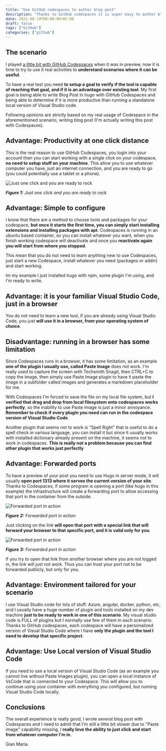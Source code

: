 ```yaml
---
title: "Use GitHub codespaces to author blog post"
description: "Thanks to GitHub codespaces it is super easy to author blog post in hugo"
date: 2021-08-19T08:00:00+02:00
draft: false
tags: ["GitHub"]
categories: ["github"]
---
```


## The scenario

I played [a little bit with GitHub Codespaces](https://www.codewrecks.com/post/general/github-codespaces-first-impression/) when it was in preview, now it is time to try to use it real activities to **understand scenarios where it can be useful**.

To have a real test you need **to setup a goal to verify if the tool is capable of reaching that goal, and if it is an advantage over existing tool**. My first goal is being able to write Blog Post in hugo with GitHub Codespaces and being able to determine if it is more productive than running a standalone local version of Visual Studio code.

Following opinions are strictly based on my real usage of Codespace in the aforementioned scenario, writing blog post (I'm actually writing this post with Codespaces).

## Advantage: Productivity at one click distance

This is the real reason to use GitHub Codespaces, you login into your account then you can start working with a single click on your codespace, **no need to setup stuff on your machine**. This allow you to use whatever computer you have, just an internet connection, and you are ready to go (you could potentially use a tablet or a phone). 

![Just one click and you are ready to rock](../images/codespace-just-click.jpg)

***Figure 1:*** *Just one click and you are ready to rock*

## Advantage: Simple to configure

I know that there are a method to choose tools and packages for your codespace, **but once it starts the first time, you can simply start installing extensions and installing packages with apt**. Codespaces is running in an ubuntu based container, so you can install whatever you want, when you finish working codespace will deactivate and once you **reactivate again you will start from where you stopped**.

This mean that you do not need to learn anything new to use Codespaces, just start a new Codespace, install whatever you need (packages or addin) and start working.

Im my example I just installed hugo with npm, some plugin I'm using, and I'm ready to write.

## Advantage: it is your familiar Visual Studio Code, just in a browser

You do not need to learn a new tool, if you are already using Visual Studio Code, you just **will use it in a browser, from your operating system of choice**. 

## Disadvantage: running in a browser has some limitation

Since Codespaces runs in a browser, it has some limitation, as an example **one of the plugin I usually use, called Paste Image** does not work. I'm really used to capture the screen with Techsmith Snagit, then CTRL+C to copy the image, then simply use Paste Image plugin to have it paste the image in a subfolder called images and generates a markdown placeholder for me. 

With Codespaces I'm forced to save the file on my local file system, but **I verified that drag and drop from local filesystem onto codespaces works perfectly**, so the inability to use Paste Image is just a minor annoyance. **Remember to check if every plugin you need can run in the codespace version of Visual Studio Code**.

Another plugin that seems not to work is "Spell Right" that is useful to do a spell check in various language, you can install it but since it usually works with installed dictionary already present on the machine, it seems not to work in codespaces. **This is really not a problem because you can find other plugin that works just perfectly**

## Advantage: Forwarded ports

To have a preview of your post you need to use Hugo in server mode, it will usually **open port 1313 where it serves the current version of your site**. Thanks to Codespaces, if some program is opening a port (like hugo in this example) the infrastructure will create a forwarding port to allow accessing that port in the container from the outside.

![Forwarded port in action](../images/codespaces-forwarded-port.jpg)

***Figure 2:*** *Forwarded port in action*

Just clicking on the link **will open that port with a special link that will forward your browser to that specific port, and it is valid only for you**.

![Forwarded port in action](../images/forwarded-port-in-action.jpg)

***Figure 3:*** *Forwarded port in action*

If you try to open that link from another browser where you are not logged in, the link will just not work. Thus you can trust your port not to be forwarded publicly, but only for you.

## Advantage: Environment tailored for your scenario

I use Visual Studio code for lots of stuff: Azure, angular, docker, python, etc, and I usually have a huge number of plugin and tools installed on my dev machine **just to be ready to work in one of this scenario**. My visual studio code is FULL of plugins but I normally use few of them in each scenario. Thanks to GitHub codespaces, each codespace will have a personalized version of Visual Studio Code where I have **only the plugin and the tool I need to develop that specific project**.

## Advantage: Use Local version of Visual Studio Code

If you need to use a local version of Visual Studio Code (as an example you cannot live without Paste Images plugin), you can open a local instance of VsCode that is connected to your Codespace. This will allow you to continue using your container with everything you configured, but running Visual Studio Code locally.

## Conclusions

The overall experience is really good, I wrote several blog post with Codespaces and I need to admit that I'm still a little bit slower due to "Paste image" capability missing, I **really love the ability to just click and start from whatever computer I'm in**. 

Gian Maria.




